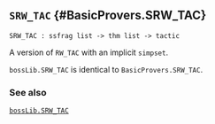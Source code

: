## `SRW_TAC` {#BasicProvers.SRW_TAC}


```
SRW_TAC : ssfrag list -> thm list -> tactic
```



A version of `RW_TAC` with an implicit `simpset`.


`bossLib.SRW_TAC` is identical to `BasicProvers.SRW_TAC`.

### See also

[`bossLib.SRW_TAC`](#bossLib.SRW_TAC)

